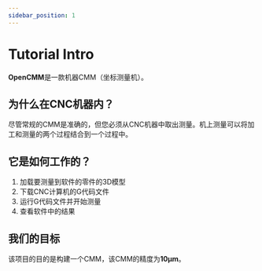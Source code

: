 ```yaml
---
sidebar_position: 1
---
```


# Tutorial Intro

**OpenCMM**是一款机器CMM（坐标测量机）。

## 为什么在CNC机器内？

尽管常规的CMM是准确的，但您必须从CNC机器中取出测量。机上测量可以将加工和测量的两个过程结合到一个过程中。

## 它是如何工作的？

1. 加载要测量到软件的零件的3D模型
2. 下载CNC计算机的G代码文件
3. 运行G代码文件并开始测量
4. 查看软件中的结果

## 我们的目标
该项目的目的是构建一个CMM，该CMM的精度为**10µm**。

